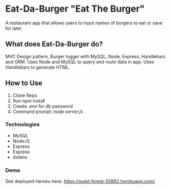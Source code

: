 # Eat-Da-Burger "Eat The Burger"

A restaurant app that allows users to input names of burgers to eat or save for later.

## What does Eat-Da-Burger do?

MVC Design pattern, Burger logger with MySQL, Node, Express, Handlebars and ORM. 
Uses Node and MySQL to query and route data in app. Uses Handlebars to generate HTML.

## How to Use

1. Clone Repo
1. Run npm install
1. Create .env for db password
1. Command prompt: *node server.js* 


### Technologies
* MySQL
* NodeJS
* Express
* Express
* dotenv

### Demo

See deployed Heroku here: https://quiet-forest-55892.herokuapp.com/
